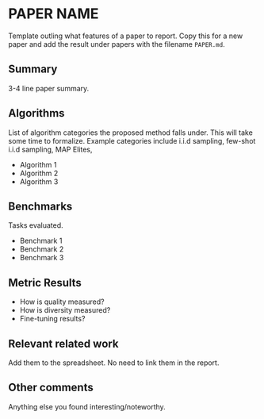 # PAPER NAME

Template outling what features of a paper to report. Copy this for a new paper and add the result under papers with the filename `PAPER.md`.

## Summary

3-4 line paper summary.

## Algorithms

List of algorithm categories the proposed method falls under. This will take some time to formalize. Example categories include i.i.d sampling, few-shot i.i.d sampling, MAP Elites, 

- Algorithm 1
- Algorithm 2
- Algorithm 3

## Benchmarks

Tasks evaluated.

- Benchmark 1
- Benchmark 2
- Benchmark 3

## Metric Results

- How is quality measured?
- How is diversity measured?
- Fine-tuning results?

## Relevant related work

Add them to the spreadsheet. No need to link them in the report.

## Other comments

Anything else you found interesting/noteworthy.
